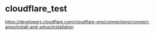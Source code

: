 # cloudflare_test

https://developers.cloudflare.com/cloudflare-one/connections/connect-apps/install-and-setup/installation

